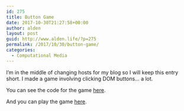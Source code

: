 ```yaml
---
id: 275
title: Button Game
date: 2017-10-30T21:27:58+00:00
author: alden
layout: post
guid: http://www.alden.life/?p=275
permalink: /2017/10/30/button-game/
categories:
  - Computational Media
---
```

I&#8217;m in the middle of changing hosts for my blog so I will keep this entry short. I made a game involving clicking DOM buttons&#8230; a lot.

You can see the code for the game [here](https://github.com/miamiww/ComputationalMedia/blob/master/Week7/domHwSketch.js).

And you can play the game [here](http://104.131.3.199:7000/index.html).

&nbsp;